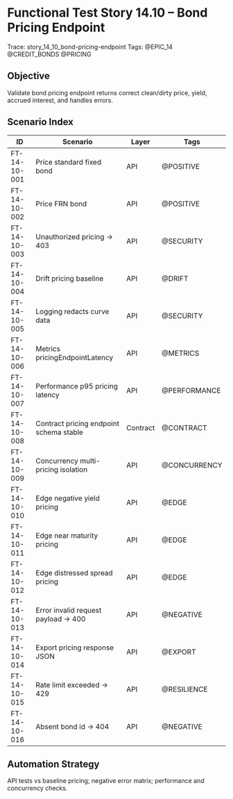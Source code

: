 # Functional Test Story 14.10 – Bond Pricing Endpoint

Trace: story_14_10_bond-pricing-endpoint
Tags: @EPIC_14 @CREDIT_BONDS @PRICING

## Objective
Validate bond pricing endpoint returns correct clean/dirty price, yield, accrued interest, and handles errors.

## Scenario Index
| ID | Scenario | Layer | Tags |
|----|----------|-------|------|
| FT-14-10-001 | Price standard fixed bond | API | @POSITIVE |
| FT-14-10-002 | Price FRN bond | API | @POSITIVE |
| FT-14-10-003 | Unauthorized pricing -> 403 | API | @SECURITY |
| FT-14-10-004 | Drift pricing baseline | API | @DRIFT |
| FT-14-10-005 | Logging redacts curve data | API | @SECURITY |
| FT-14-10-006 | Metrics pricingEndpointLatency | API | @METRICS |
| FT-14-10-007 | Performance p95 pricing latency | API | @PERFORMANCE |
| FT-14-10-008 | Contract pricing endpoint schema stable | Contract | @CONTRACT |
| FT-14-10-009 | Concurrency multi-pricing isolation | API | @CONCURRENCY |
| FT-14-10-010 | Edge negative yield pricing | API | @EDGE |
| FT-14-10-011 | Edge near maturity pricing | API | @EDGE |
| FT-14-10-012 | Edge distressed spread pricing | API | @EDGE |
| FT-14-10-013 | Error invalid request payload -> 400 | API | @NEGATIVE |
| FT-14-10-014 | Export pricing response JSON | API | @EXPORT |
| FT-14-10-015 | Rate limit exceeded -> 429 | API | @RESILIENCE |
| FT-14-10-016 | Absent bond id -> 404 | API | @NEGATIVE |

## Automation Strategy
API tests vs baseline pricing; negative error matrix; performance and concurrency checks.
